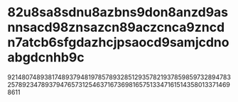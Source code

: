 # 82u8sa8sdnu8azbns9don8anzd9asnnsacd98znsazcn89aczcnca9zncdn7atcb6sfgdazhcjpsaocd9samjcdnoabgdcnhb9c
9214807489381748937948197857893285129357821937859859732894783257892347893794765731254637167369816575133471615143580133714698611
